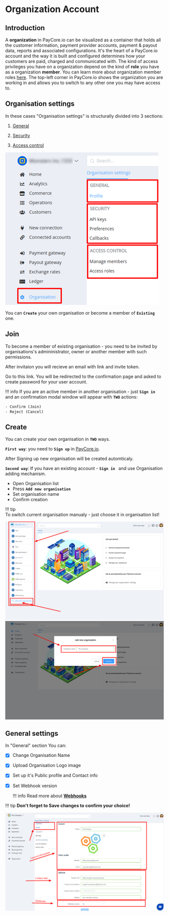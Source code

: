 # Organization Account

## Introduction

A  **organization**  in PayCore.io can be visualized as a container that holds all the customer information, payment provider accounts, payment & payout data, reports and associated configurations. It's the heart of a PayCore.io account and the way it is built and configured determines how your customers are paid, charged and communicated with. The kind of access privileges you have on a organization depend on the kind of  **role**  you have as a organization  **member**. You can learn more about organization member roles  [here](/account/assess-control/). The top-left corner in PayCore.io shows the organization you are working in and allows you to switch to any other one you may have access to.


## Organisation settings

In these cases "Organisation settings" is structurally divided into 3 sections:

1. [General](general)

2. [Security](security)

3. [Access control](access)

![img](images/org1.png)

You can **`Create`** your own organisation or become a member of **`Existing`** one.

## Join
To become a member of existing organisation - you need to be invited  by organisations's admininistrator, owner or another member with such permissions.

After invitaion you will recieve an email with link and invite token. 

Go to this link. You will be redirected to the confirmation page and asked to create password for your user account.

!!! info 
    If you are an active member in another organisation  - just **`Sign in `**  and an confirmation modal window will appear with **`TWO`** actions:
    
    - Confirm (Join)
    - Reject (Cancel)

## Create

You can create your own organisation in  **`TWO`** ways.

**`First way`**: you need to **`Sign up`** in [PayCore.io](https://dashboard.paycore.io/register).

After Signing up new organisation will be created automticaly.

**`Second way`**: If you have an existing account - **`Sign in `** and use Organisation adding mechanism.

- Open Organisation list
- Press **`Add new organisation`**
- Set organisation name
- Confirm creation


!!! tip    
    To switch current organisation manualy - just choose it in organisation list!

![ORG](images/org_create1.png)
![ORG](images/org_create2.png)

## General settings
In "General" section You can:

- [x] Change Organisation Name
- [x] Upload Organisation Logo image
- [x] Set up it's Public profile and Contact info
- [x] Set Webhook version  
    
    !!! info
       Read more about [**Webhooks**](../../webhooks/)

!!! tip
    **Don't forget to Save changes to confirm your choice!**

![img](images/org_general1.png)
    